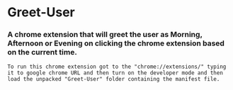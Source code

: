 # Greet-User
<h3>A chrome extension that will greet the user as Morning, Afternoon or Evening on clicking the chrome extension based on the current  time.</h3>

```To run this chrome extension got to the "chrome://extensions/" typing it to google chrome URL and then turn on the developer mode and then load the unpacked "Greet-User" folder containing the manifest file. ```  

